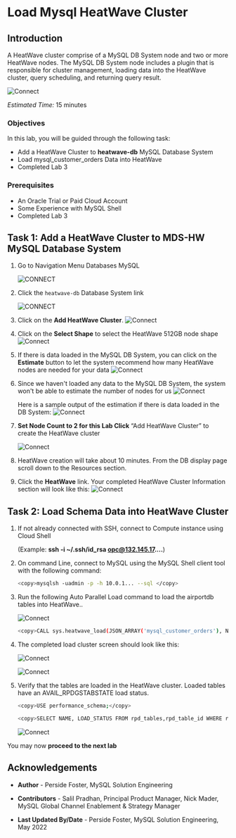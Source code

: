 # Load Mysql HeatWave Cluster 

## Introduction

A HeatWave cluster comprise of a MySQL DB System node and two or more HeatWave nodes. The MySQL DB System node includes a plugin that is responsible for cluster management, loading data into the HeatWave cluster, query scheduling, and returning query result.

![Connect](./images/heatwave-lab-setup.png "heatwave lab setup ")

_Estimated Time:_ 15 minutes


### Objectives

In this lab, you will be guided through the following task:

- Add a HeatWave Cluster to **heatwave-db** MySQL Database System
- Load mysql\_customer\_orders Data into HeatWave
- Completed Lab 3

### Prerequisites

- An Oracle Trial or Paid Cloud Account
- Some Experience with MySQL Shell
- Completed Lab 3


## Task 1: Add a HeatWave Cluster to MDS-HW MySQL Database System

1. Go to Navigation Menu
    Databases
        MySQL

    ![CONNECT](./images/db-list.png "db list")

2. Click the `heatwave-db` Database System link

    ![CONNECT](./images/mysql-heatwave-active.png "db active ")

3. Click on the **Add HeatWave Cluster**.
    ![Connect](./images/mysql-heatwave-more.png "mysql heatwave more")

4. Click on the **Select Shape** to select the HeatWave 512GB node shape
    ![Connect](./images/mysql-heatwave-select-shape.png "mysql heatwave shape")

4. If there is data loaded in the MySQL DB System, you can click on the **Estimate** button to let the system recommend how many HeatWave nodes are needed for your data
    ![Connect](./images/heatwave-cluster-estimate-node.png "heatwave cluster add estimate node")

5. Since we haven't loaded any data to the MySQL DB System, the system won't be able to estimate the number of nodes for us
    ![Connect](./images/heatwave-cluster-no-estimate.png "heatwave cluster generate estimate")

   Here is a sample output of the estimation if there is data loaded in the DB System:
    ![Connect](./images/heatwave-cluster-generate-estimate.png "heatwave cluster generate  estimate ")
   

6. **Set Node Count to 2 for this Lab Click** “Add HeatWave Cluster” to create the HeatWave cluster

    ![Connect](./images/mysql-add-heat-estimate.png "mysql add-heat estimate")

7. HeatWave creation will take about 10 minutes. From the DB display page scroll down to the Resources section. 

8. Click the **HeatWave** link. Your completed HeatWave Cluster Information section will look like this:
    ![Connect](./images/mysql-heat-cluster-complete.png "mysql heat cluster complete ")

## Task 2: Load Schema Data into HeatWave Cluster

1. If not already connected with SSH, connect to Compute instance using Cloud Shell

    (Example: **ssh -i ~/.ssh/id_rsa opc@132.145.17....**)

2. On command Line, connect to MySQL using the MySQL Shell client tool with the following command:

    ```bash
    <copy>mysqlsh -uadmin -p -h 10.0.1... --sql </copy>
    ```

3. Run the following Auto Parallel Load command to load the airportdb tables into HeatWave..

    ![Connect](./images/cloud-shell-connect.png " cloud shell connect")

    ```bash
    <copy>CALL sys.heatwave_load(JSON_ARRAY('mysql_customer_orders'), NULL);</copy>
    ```

4. The completed load cluster screen should look like this:

    ![Connect](./images/load-cluster-begin.png "load cluster begin")

    ![Connect](./images/load-cluster-end.png "load cluster end")

5. Verify that the tables are loaded in the HeatWave cluster. Loaded tables have an AVAIL_RPDGSTABSTATE load status.

    ```bash
    <copy>USE performance_schema;</copy>
    ```

    ```bash
    <copy>SELECT NAME, LOAD_STATUS FROM rpd_tables,rpd_table_id WHERE rpd_tables.ID = rpd_table_id.ID;</copy>
    ```

    ![Connect](./images/heatwave-loaded-data.png "heatwave loaded data")

You may now **proceed to the next lab**

## Acknowledgements

- **Author** - Perside Foster, MySQL Solution Engineering

- **Contributors** - Salil Pradhan, Principal Product Manager, Nick Mader, MySQL Global Channel Enablement & Strategy Manager
- **Last Updated By/Date** - Perside Foster, MySQL Solution Engineering, May 2022

